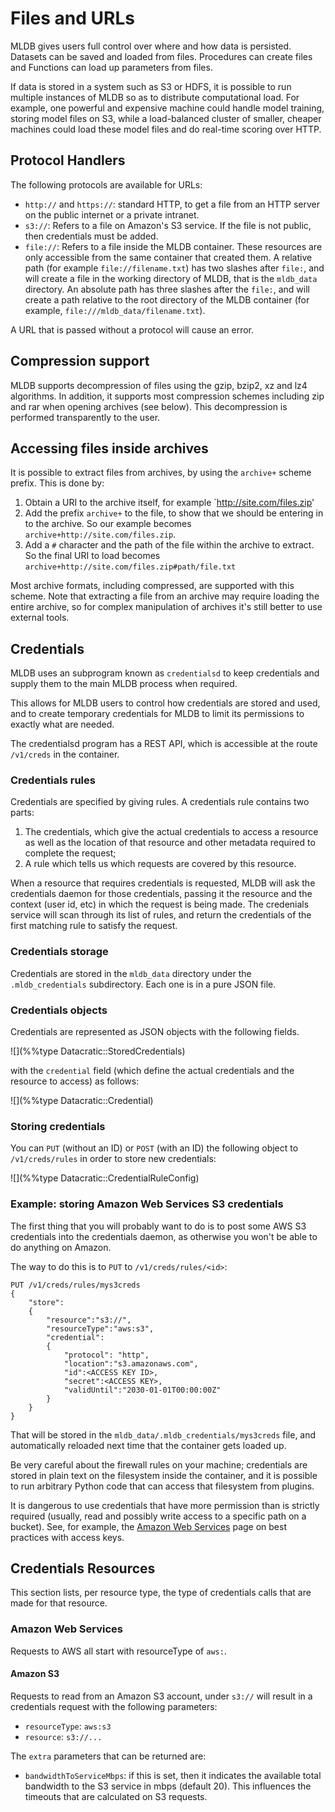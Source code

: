 # Files and URLs

MLDB gives users full control over where and how data is persisted. Datasets can be saved and loaded from files. Procedures can create files and Functions can load up parameters from files. 

If data is stored in a system such as S3 or HDFS, it is possible to run multiple instances of MLDB so as to distribute computational load. For example, one powerful and expensive machine could handle model training, storing model files on S3, while a load-balanced cluster of smaller, cheaper machines could load these model files and do real-time scoring over HTTP. 

## Protocol Handlers

The following protocols are available for URLs:

- `http://` and `https://`: standard HTTP, to get a file from an HTTP server on the public
  internet or a private intranet.
- `s3://`: Refers to a file on Amazon's S3 service.  If the file is not public, then
  credentials must be added.
- `file://`: Refers to a file inside the MLDB container.  These resources are only
  accessible from the same container that created them.  A relative path (for example
  `file://filename.txt`) has two slashes after `file:`, and will create a file in the
   working directory of MLDB, that is the `mldb_data` directory.  An absolute path has
   three slashes after the `file:`, and will create a path relative to the root
   directory of the MLDB container (for example, `file:///mldb_data/filename.txt`).

A URL that is passed without a protocol will cause an error.

## Compression support

MLDB supports decompression of files using the gzip, bzip2, xz and lz4 algorithms.
In addition, it supports most compression schemes including zip and rar when
opening archives (see below).  This decompression is performed transparently
to the user.

## Accessing files inside archives

It is possible to extract files from archives, by using the `archive+` scheme
prefix.  This is done by:

1.  Obtain a URI to the archive itself, for example `http://site.com/files.zip'
2.  Add the prefix `archive+` to the file, to show that we should be entering
    in to the archive.  So our example becomes `archive+http://site.com/files.zip`.
3.  Add a `#` character and the path of the file within the archive to extract.
    So the final URI to load becomes `archive+http://site.com/files.zip#path/file.txt`

Most archive formats, including compressed, are supported with this scheme.
Note that extracting a file from an archive may require loading the entire
archive, so for complex manipulation of archives it's still better to use
external tools.

## Credentials

MLDB uses an subprogram known as `credentialsd` to keep credentials and supply them to the main
MLDB process when required.

This allows for MLDB users to control how credentials are stored and used, and
to create temporary credentials for MLDB to limit its permissions to exactly what are needed.

The credentialsd program has a REST API, which is accessible at the route `/v1/creds` in
the container.

### Credentials rules

Credentials are specified by giving rules.  A credentials rule contains two parts:

1.  The credentials, which give the actual credentials to access a resource as well
    as the location of that resource and other metadata required to complete the request;
2.  A rule which tells us which requests are covered by this resource.

When a resource that requires credentials is requested, MLDB will ask the credentials
daemon for those credentials, passing it the resource and the context (user id, etc)
in which the request is being made.  The credenials service will scan through its list
of rules, and return the credentials of the first matching rule to satisfy the request.

### Credentials storage

Credentials are stored in the `mldb_data` directory under the `.mldb_credentials` subdirectory.
Each one is in a pure JSON file.

### Credentials objects

Credentials are represented as JSON objects with the following fields.

![](%%type Datacratic::StoredCredentials)

with the `credential` field (which define the actual credentials and the resource to
access) as follows:

![](%%type Datacratic::Credential)

### Storing credentials

You can `PUT` (without an ID) or `POST` (with an ID) the following object to
`/v1/creds/rules` in order to store new credentials:

![](%%type Datacratic::CredentialRuleConfig)


### Example: storing Amazon Web Services S3 credentials

The first thing that you will probably want to do is to post some AWS S3
credentials into the credentials daemon, as otherwise you won't be able to
do anything on Amazon.

The way to do this is to `PUT` to `/v1/creds/rules/<id>`:

```
PUT /v1/creds/rules/mys3creds
{
    "store":
    {
        "resource":"s3://",
        "resourceType":"aws:s3",
        "credential":
        {
            "protocol": "http",
            "location":"s3.amazonaws.com",
            "id":<ACCESS KEY ID>,
            "secret":<ACCESS KEY>,
            "validUntil":"2030-01-01T00:00:00Z"
        }
    }
}
```

That will be stored in the `mldb_data/.mldb_credentials/mys3creds` file, and
automatically reloaded next time that the container gets loaded up.

Be very careful about the firewall rules on your machine; credentials
are stored in plain text on the filesystem inside the container, and
it is possible to run arbitrary Python code that can access that filesystem
from plugins.

It is dangerous to use credentials that
have more permission than is strictly required (usually, read and possibly write
access to a specific path on a bucket).  See, for example, the [Amazon Web Services](http://docs.aws.amazon.com/general/latest/gr/aws-access-keys-best-practices.html)
page on best practices with access keys.

## Credentials Resources

This section lists, per resource type, the type of credentials calls that are made
for that resource.

### Amazon Web Services

Requests to AWS all start with resourceType of `aws:`.

#### Amazon S3

Requests to read from an Amazon S3 account, under `s3://` will result in a
credentials request with the following parameters:

- `resourceType`: `aws:s3`
- `resource`: `s3://...`

The `extra` parameters that can be returned are:

- `bandwidthToServiceMbps`: if this is set, then it indicates the available total
  bandwidth to the S3 service in mbps (default 20).  This influences the timeouts
  that are calculated on S3 requests.

